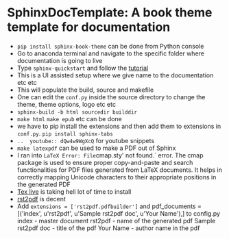 # SphinxDocTemplate: A book theme template for documentation
- `pip install sphinx-book-theme` can be done from Python console
- Go to anaconda terminal and navigate to the specific folder where documentation is going to live
- Type `sphinx-quickstart` and follow the [tutorial](https://www.sphinx-doc.org/en/master/tutorial/getting-started.html#setting-up-your-project-and-development-environment)
- This is a UI assisted setup where we give name to the documentation etc etc
- This will populate the build, source and makefile
- One can edit the `conf.py` inside the source directory to change the theme, theme options, logo etc etc
- `sphinx-build -b html sourcedir builddir`
- `make html` `make epub` etc can be done
- we have to pip install the extensions and then add them to extensions in `conf.py`. `pip install sphinx-tabs`
- `..  youtube:: dQw4w9WgXcQ` for youtube snippets
- `make latexpdf` can be used to make a PDF out of Sphinx
- I ran into ` LaTeX Error: File `cmap.sty' not found.` error. The cmap package is used to ensure proper copy-and-paste and search functionalities for PDF files generated from LaTeX documents. It helps in correctly mapping Unicode characters to their appropriate positions in the generated PDF
- [Tex live](https://www.tug.org/texlive/windows.html#w64) is taking hell lot of time to install
- [rst2pdf](https://gist.github.com/alfredodeza/7fb5c667addb1c6963b9) is decent
- Add `extensions = ['rst2pdf.pdfbuilder']` and pdf_documents = [('index', u'rst2pdf', u'Sample rst2pdf doc', u'Your Name'),] to config.py
index - master document
rst2pdf - name of the generated pdf
Sample rst2pdf doc - title of the pdf
Your Name - author name in the pdf
